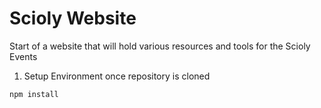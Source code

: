 # Scioly Website

Start of a website that will hold various resources and tools for the Scioly Events

1. Setup Environment once repository is cloned
```
npm install
```
